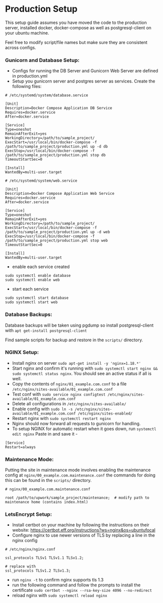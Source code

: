 # Production Setup
This setup guide assumes you have moved the code to the production server,
installed docker, docker-compose as well as postgresql-client on your ubuntu machine.

Feel free to modify script/file names but make sure they are consistent across configs.

### Gunicorn and Database Setup:
* Configs for running the DB Server and Gunicorn Web Server are defined in production.yml
* Setup you gunicorn server and postgres server as services. Create the following files:
```
# /etc/systemd/system/database.service

[Unit]
Description=Docker Compose Application DB Service
Requires=docker.service
After=docker.service

[Service]
Type=oneshot
RemainAfterExit=yes
WorkingDirectory=/path/to/sample_project/
ExecStart=/usr/local/bin/docker-compose -f /path/to/sample_project/production.yml up -d db
ExecStop=/usr/local/bin/docker-compose -f /path/to/sample_project/production.yml stop db
TimeoutStartSec=0

[Install]
WantedBy=multi-user.target
```

```
# /etc/systemd/system/web.service

[Unit]
Description=Docker Compose Application Web Service
Requires=docker.service
After=docker.service

[Service]
Type=oneshot
RemainAfterExit=yes
WorkingDirectory=/path/to/sample_project/
ExecStart=/usr/local/bin/docker-compose -f /path/to/sample_project/production.yml up -d web
ExecStop=/usr/local/bin/docker-compose -f /path/to/sample_project/production.yml stop web
TimeoutStartSec=0

[Install]
WantedBy=multi-user.target
```
* enable each service created
```
sudo systemctl enable database
sudo systemctl enable web
```
* start each service
```
sudo systemctl start database
sudo systemctl start web
```

### Database Backups:
Database backups will be taken using pgdump so install postgresql-client with `apt get-install postgresql-client`

Find sample scripts for backup and restore in the `scripts/` directory.

### NGINX Setup:
* Install nginx on server `sudo apt-get install -y 'nginx=1.18.*'`
* Start nginx and confirm it's running with `sudo systemctl start nginx && sudo systemctl status nginx`. 
You should see an active status if all is well.
* Copy the contents of `nginx/01_example.com.conf` to a file `/etc/nginx/sites-available/01_example.com.conf`
* Test conf with `sudo service nginx configtest /etc/nginx/sites-available/01_example.com.conf`
* Delete all configurations in `/etc/nginx/sites-available/`
* Enable config with `sudo ln -s /etc/nginx/sites-available/01_example.com.conf /etc/nginx/sites-enabled/`
* Restart nginx with `sudo systemctl restart nginx`
* Nginx should now forward all requests to gunicorn for handling.
* To setup NGINX for automatic restart when it goes down, run `systemctl edit nginx`
Paste in and save it -
```
[Service]
Restart=always
```

### Maintenance Mode:
Putting the site in maintenance mode involves enabling the maintenance config at `nginx/00_example.com.maintenance.conf`
the commands for doing this can be found in the `scripts/` directory.

```
# nginx/00_example.com.maintenance.conf

root /path/to/upwork/sample_project/maintenance;  # modify path to maintenance home (contains index.html)
```


### LetsEncrypt Setup:
* Install certbot on your machine by following the instructions on their website: https://certbot.eff.org/instructions?ws=nginx&os=ubuntufocal
* Configure nginx to use newer versions of TLS by replacing a line in the nginx config
```
# /etc/nginx/nginx.conf

ssl_protocols TLSv1 TLSv1.1 TLSv1.2;

# replace with
ssl_protocols TLSv1.2 TLSv1.3;
```
* run `nginx -t` to confirm nginx supports tls 1.3
* run the following command and follow the prompts to install the certificate `sudo certbot --nginx --rsa-key-size 4096 --no-redirect`
* reload nginx with `sudo systemctl reload nginx`
